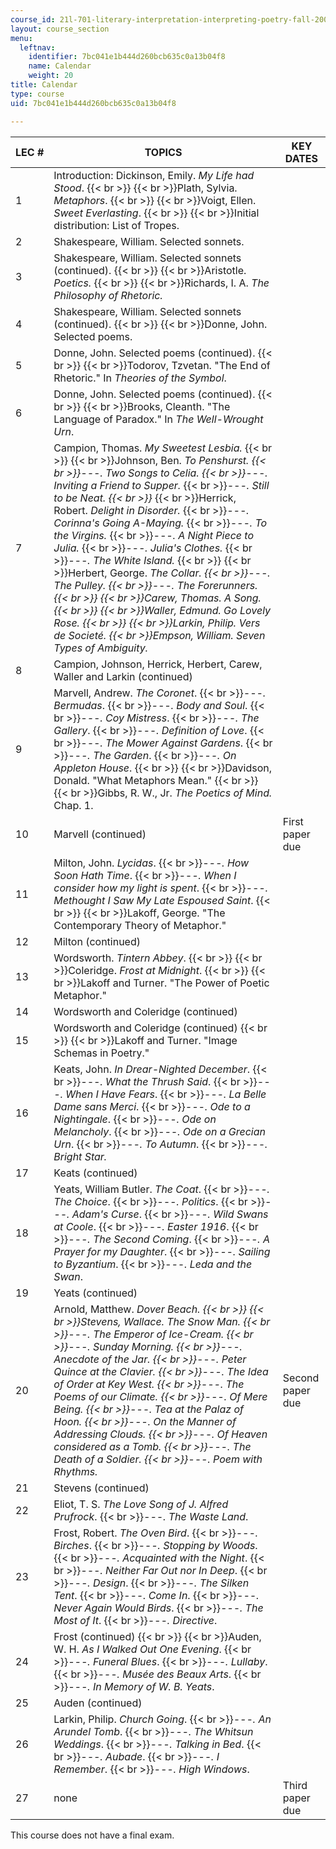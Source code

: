 ```yaml
---
course_id: 21l-701-literary-interpretation-interpreting-poetry-fall-2003
layout: course_section
menu:
  leftnav:
    identifier: 7bc041e1b444d260bcb635c0a13b04f8
    name: Calendar
    weight: 20
title: Calendar
type: course
uid: 7bc041e1b444d260bcb635c0a13b04f8

---
```


| LEC # | TOPICS | KEY DATES |
| --- | --- | --- |
| 1 | Introduction: Dickinson, Emily. _My Life had Stood_.  {{< br >}}  {{< br >}}Plath, Sylvia. _Metaphors_.  {{< br >}}  {{< br >}}Voigt, Ellen. _Sweet Everlasting_.  {{< br >}}  {{< br >}}Initial distribution: List of Tropes. |  |
| 2 | Shakespeare, William. Selected sonnets. |  |
| 3 | Shakespeare, William. Selected sonnets (continued).  {{< br >}}  {{< br >}}Aristotle. _Poetics._  {{< br >}}  {{< br >}}Richards, I. A. _The Philosophy of Rhetoric._ |  |
| 4 | Shakespeare, William. Selected sonnets (continued).  {{< br >}}  {{< br >}}Donne, John. Selected poems. |  |
| 5 | Donne, John. Selected poems (continued).  {{< br >}}  {{< br >}}Todorov, Tzvetan. "The End of Rhetoric." In _Theories of the Symbol_. |  |
| 6 | Donne, John. Selected poems (continued).  {{< br >}}  {{< br >}}Brooks, Cleanth. "The Language of Paradox." In _The Well-Wrought Urn_. |  |
| 7 | Campion, Thomas. _My Sweetest Lesbia._  {{< br >}}  {{< br >}}Johnson, Ben. _To Penshurst.  {{< br >}}\---._ _Two Songs to Celia.  {{< br >}}\---. Inviting a Friend to Supper._  {{< br >}}_\---. Still to be Neat.  {{< br >}}_  {{< br >}}Herrick, Robert. _Delight in Disorder._  {{< br >}}_\---. Corinna's Going A-Maying._  {{< br >}}_\---. To the Virgins._  {{< br >}}_\---. A Night Piece to Julia._  {{< br >}}_\---. Julia's Clothes._  {{< br >}}_\---. The White Island._  {{< br >}}  {{< br >}}Herbert, George. _The Collar.  {{< br >}}\---. The Pulley.  {{< br >}}\---. The Forerunners.  {{< br >}}  {{< br >}}_Carew, Thomas. _A Song.  {{< br >}}  {{< br >}}_Waller_,_ Edmund. _Go Lovely Rose.  {{< br >}}  {{< br >}}_Larkin_,_ Philip. _Vers de Societé._  {{< br >}}Empson, William_. Seven Types of Ambiguity._ |  |
| 8 | Campion, Johnson, Herrick, Herbert, Carew, Waller and Larkin (continued) |  |
| 9 | Marvell, Andrew. _The Coronet_.  {{< br >}}_\---._ _Bermudas_.  {{< br >}}_\---._ _Body and Soul_.  {{< br >}}_\---._ _Coy Mistress_.  {{< br >}}_\---._ _The Gallery_.  {{< br >}}_\---._ _Definition of Love_.  {{< br >}}_\---. The Mower Against Gardens_.  {{< br >}}_\---. The Garden_.  {{< br >}}_\---. On Appleton House_.  {{< br >}}  {{< br >}}Davidson, Donald. "What Metaphors Mean."  {{< br >}}  {{< br >}}Gibbs, R. W., Jr. _The Poetics of Mind._ Chap. 1. |  |
| 10 | Marvell (continued) | First paper due |
| 11 | Milton, John. _Lycidas_.  {{< br >}}_\---. How Soon Hath Time_.  {{< br >}}_\---. When I consider how my light is spent_.  {{< br >}}_\---. Methought I Saw My Late Espoused Saint_.  {{< br >}}  {{< br >}}Lakoff, George. "The Contemporary Theory of Metaphor." |  |
| 12 | Milton (continued) |  |
| 13 | Wordsworth. _Tintern Abbey_.  {{< br >}}  {{< br >}}Coleridge. _Frost at Midnight_.  {{< br >}}  {{< br >}}Lakoff and Turner. "The Power of Poetic Metaphor." |  |
| 14 | Wordsworth and Coleridge (continued) |  |
| 15 | Wordsworth and Coleridge (continued)  {{< br >}}  {{< br >}}Lakoff and Turner. "Image Schemas in Poetry." |  |
| 16 | Keats, John. _In Drear-Nighted December_.  {{< br >}}_\---. What the Thrush Said_.  {{< br >}}_\---. When I Have Fears_.  {{< br >}}_\---. La Belle Dame sans Merci_.  {{< br >}}_\---. Ode to a Nightingale_.  {{< br >}}_\---. Ode on Melancholy_.  {{< br >}}_\---. Ode on a Grecian Urn_.  {{< br >}}_\---. To Autumn_.  {{< br >}}_\---. Bright Star._ |  |
| 17 | Keats (continued) |  |
| 18 | Yeats, William Butler. _The Coat_.  {{< br >}}_\---. The Choice_.  {{< br >}}_\---. Politics_.  {{< br >}}_\---. Adam's Curse_.  {{< br >}}_\---. Wild Swans at Coole_.  {{< br >}}_\---. Easter 1916_.  {{< br >}}_\---._ _The Second Coming_.  {{< br >}}_\---. A Prayer for my Daughter_.  {{< br >}}_\---. Sailing to Byzantium_.  {{< br >}}_\---. Leda and the Swan_. |  |
| 19 | Yeats (continued) |  |
| 20 | Arnold, Matthew. _Dover Beach.  {{< br >}}  {{< br >}}_Stevens, Wallace_. The Snow Man.  {{< br >}}\---. The Emperor of Ice-Cream.  {{< br >}}\---. Sunday Morning.  {{< br >}}\---. Anecdote of the Jar.  {{< br >}}\---. Peter Quince at the Clavier.  {{< br >}}\---. The Idea of Order at Key West.  {{< br >}}\---. The Poems of our Climate.  {{< br >}}\---. Of Mere Being.  {{< br >}}\---. Tea at the Palaz of Hoon.  {{< br >}}\---. On the Manner of Addressing Clouds.  {{< br >}}\---. Of Heaven considered as a Tomb.  {{< br >}}\---. The Death of a Soldier.  {{< br >}}\---. Poem with Rhythms._ | Second paper due |
| 21 | Stevens (continued) |  |
| 22 | Eliot, T. S. _The Love Song of J. Alfred Prufrock_.  {{< br >}}_\---._ _The Waste Land_. |  |
| 23 | Frost, Robert. _The Oven Bird_.  {{< br >}}_\---. Birches_.  {{< br >}}_\---. Stopping by Woods_.  {{< br >}}_\---. Acquainted with the Night_.  {{< br >}}_\---. Neither Far Out nor In Deep_.  {{< br >}}_\---. Design_.  {{< br >}}_\---. The Silken Tent_.  {{< br >}}_\---. Come In_.  {{< br >}}_\---. Never Again Would Birds_.  {{< br >}}_\---. The Most of It_.  {{< br >}}_\---. Directive_. |  |
| 24 | Frost (continued)  {{< br >}}  {{< br >}}Auden, W. H. _As I Walked Out One Evening_.  {{< br >}}_\---. Funeral Blues_.  {{< br >}}_\---. Lullaby_.  {{< br >}}_\---. Musée des Beaux Arts_.  {{< br >}}_\---. In Memory of W. B. Yeats_. |  |
| 25 | Auden (continued) |  |
| 26 | Larkin, Philip. _Church Going_.  {{< br >}}_\---. An Arundel Tomb_.  {{< br >}}_\---. The Whitsun Weddings_.  {{< br >}}_\---. Talking in Bed_.  {{< br >}}_\---. Aubade_.  {{< br >}}_\---. I Remember_.  {{< br >}}_\---. High Windows_. |  |
| 27 | none | Third paper due 

  

This course does not have a final exam.